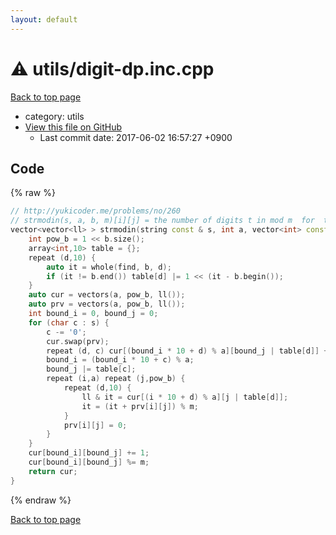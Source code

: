 ```yaml
---
layout: default
---
```


<!-- mathjax config similar to math.stackexchange -->
<script type="text/javascript" async
  src="https://cdnjs.cloudflare.com/ajax/libs/mathjax/2.7.5/MathJax.js?config=TeX-MML-AM_CHTML">
</script>
<script type="text/x-mathjax-config">
  MathJax.Hub.Config({
    TeX: { equationNumbers: { autoNumber: "AMS" }},
    tex2jax: {
      inlineMath: [ ['$','$'] ],
      processEscapes: true
    },
    "HTML-CSS": { matchFontHeight: false },
    displayAlign: "left",
    displayIndent: "2em"
  });
</script>

<script type="text/javascript" src="https://cdnjs.cloudflare.com/ajax/libs/jquery/3.4.1/jquery.min.js"></script>
<script src="https://cdn.jsdelivr.net/npm/jquery-balloon-js@1.1.2/jquery.balloon.min.js" integrity="sha256-ZEYs9VrgAeNuPvs15E39OsyOJaIkXEEt10fzxJ20+2I=" crossorigin="anonymous"></script>
<script type="text/javascript" src="../../assets/js/copy-button.js"></script>
<link rel="stylesheet" href="../../assets/css/copy-button.css" />


# :warning: utils/digit-dp.inc.cpp
<a href="../../index.html">Back to top page</a>

* category: utils
* <a href="{{ site.github.repository_url }}/blob/master/utils/digit-dp.inc.cpp">View this file on GitHub</a>
    - Last commit date: 2017-06-02 16:57:27 +0900




## Code
{% raw %}
```cpp
// http://yukicoder.me/problems/no/260
// strmodin(s, a, b, m)[i][j] = the number of digits t in mod m  for  t \le s, i = t \bmod \prod a and t contains digits j \subset b
vector<vector<ll> > strmodin(string const & s, int a, vector<int> const & b, ll m) {
    int pow_b = 1 << b.size();
    array<int,10> table = {};
    repeat (d,10) {
        auto it = whole(find, b, d);
        if (it != b.end()) table[d] |= 1 << (it - b.begin());
    }
    auto cur = vectors(a, pow_b, ll());
    auto prv = vectors(a, pow_b, ll());
    int bound_i = 0, bound_j = 0;
    for (char c : s) {
        c -= '0';
        cur.swap(prv);
        repeat (d, c) cur[(bound_i * 10 + d) % a][bound_j | table[d]] += 1;
        bound_i = (bound_i * 10 + c) % a;
        bound_j |= table[c];
        repeat (i,a) repeat (j,pow_b) {
            repeat (d,10) {
                ll & it = cur[(i * 10 + d) % a][j | table[d]];
                it = (it + prv[i][j]) % m;
            }
            prv[i][j] = 0;
        }
    }
    cur[bound_i][bound_j] += 1;
    cur[bound_i][bound_j] %= m;
    return cur;
}

```
{% endraw %}

<a href="../../index.html">Back to top page</a>

